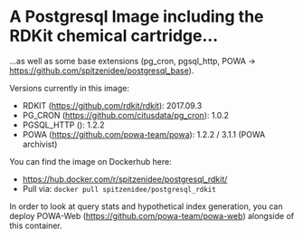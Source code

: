 # A Postgresql Image including the RDKit chemical cartridge...
...as well as some base extensions (pg_cron, pgsql_http, POWA -> https://github.com/spitzenidee/postgresql_base).

Versions currently in this image:
* RDKIT (https://github.com/rdkit/rdkit): 2017.09.3
* PG_CRON (https://github.com/citusdata/pg_cron): 1.0.2
* PGSQL_HTTP (): 1.2.2
* POWA (https://github.com/powa-team/powa): 1.2.2 / 3.1.1 (POWA archivist)

You can find the image on Dockerhub here:
* https://hub.docker.com/r/spitzenidee/postgresql_rdkit/
* Pull via: `docker pull spitzenidee/postgresql_rdkit`

In order to look at query stats and hypothetical index generation, you can deploy POWA-Web (https://github.com/powa-team/powa-web) alongside of this container.
